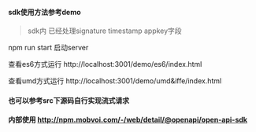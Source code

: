 #### sdk使用方法参考demo
> sdk内 已经处理signature timestamp appkey字段

npm run start 启动server

查看es6方式运行
http://localhost:3001/demo/es6/index.html

查看umd方式运行
http://localhost:3001/demo/umd&iffe/index.html

#### 也可以参考src下源码自行实现流式请求

#### 内部使用 http://npm.mobvoi.com/-/web/detail/@openapi/open-api-sdk